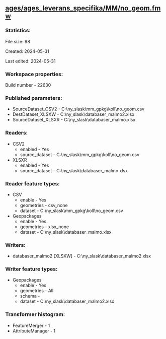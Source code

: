 ﻿## [ages/ages_leverans_specifika/MM/no_geom.fmw](https://github.com/kicki58/kix_working_dir/blob/master/ages/ages_leverans_specifika/MM/no_geom.fmw)

### Statistics:
File size: 98

Created: 2024-05-31

Last edited: 2024-05-31


### Workspace properties:
Build number    - 22630

### Published parameters:
*  SourceDataset_CSV2    -   C:\ny_slask\mm_gpkg\koll\no_geom.csv
*  DestDataset_XLSXW    -   C:\ny_slask\databaser_malmo2.xlsx
*  SourceDataset_XLSXR    -   C:\ny_slask\databaser_malmo.xlsx

### Readers:
*  CSV2
    * enabled    -  Yes
    * source_dataset    -   C:\ny_slask\mm_gpkg\koll\no_geom.csv
*  XLSXR
    * enabled    -  Yes
    * source_dataset    -   C:\ny_slask\databaser_malmo.xlsx

### Reader feature types:
*  CSV
    * enable - Yes
    * geometries - csv_none
    * dataset - C:\ny_slask\mm_gpkg\koll\no_geom.csv
*  Geopackages
    * enable - Yes
    * geometries - xlsx_none
    * dataset - C:\ny_slask\databaser_malmo.xlsx


### Writers:
*  databaser_malmo2 [XLSXW]    -   C:\ny_slask\databaser_malmo2.xlsx

### Writer feature types:
*  Geopackages
    * enable - Yes
    * geometries - All
    * schema - 
    * dataset - C:\ny_slask\databaser_malmo2.xlsx

### Transformer histogram:
*  FeatureMerger    -   1
*  AttributeManager    -   1

